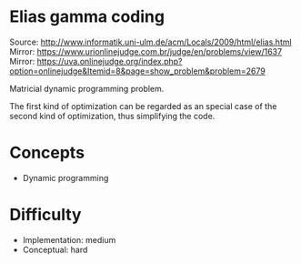 Elias gamma coding
==================

Source: <http://www.informatik.uni-ulm.de/acm/Locals/2009/html/elias.html>
Mirror: <https://www.urionlinejudge.com.br/judge/en/problems/view/1637>
Mirror: <https://uva.onlinejudge.org/index.php?option=onlinejudge&Itemid=8&page=show_problem&problem=2679>

Matricial dynamic programming problem.

The first kind of optimization can be regarded as an special case
of the second kind of optimization, thus simplifying the code.

Concepts
========
- Dynamic programming

Difficulty
==========
- Implementation: medium
- Conceptual: hard
